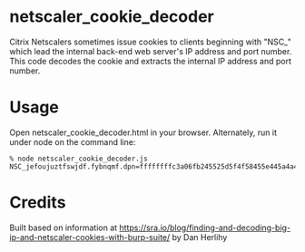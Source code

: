 
# netscaler_cookie_decoder

Citrix Netscalers sometimes issue cookies to clients beginning with "NSC_"
which lead the internal back-end web server's IP address and port number.
This code decodes the cookie and extracts the internal IP address and port
number.

# Usage

Open netscaler_cookie_decoder.html in your browser. Alternately, run it
under node on the command line:

```
% node netscaler_cookie_decoder.js NSC_jefoujuztfswjdf.fybnqmf.dpn=ffffffffc3a06fb245525d5f4f58455e445a4a423c43
```

# Credits

Built based on information at
https://sra.io/blog/finding-and-decoding-big-ip-and-netscaler-cookies-with-burp-suite/
by Dan Herlihy

